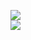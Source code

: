 [![](https://img.shields.io/badge/Made%20With-Github%20Spray-lightgrey.svg?style=for-the-badge&logo=github)](https://github.com/Annihil/github-spray#4194)  
[![](https://i.imgur.com/2DrTn0Z.gif)](https://github.com/Annihil/github-spray)